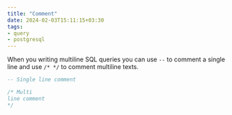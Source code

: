 ```yaml
---
title: "Comment"
date: 2024-02-03T15:11:15+03:30
tags:
- query
- postgresql
---
```

When you writing multiline SQL queries you can use `--` to comment a single line and 
use `/* */` to comment multiline texts.
```sql
-- Single line comment

/* Multi
line comment
*/
```
